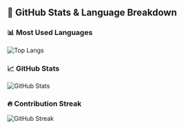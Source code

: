 ## 🚀 GitHub Stats & Language Breakdown

### 📊 Most Used Languages
![Top Langs](https://github-readme-stats.vercel.app/api/top-langs/?username=gauss314&layout=donut&theme=dark&hide_border=true)

### 📈 GitHub Stats
![GitHub Stats](https://github-readme-stats.vercel.app/api?username=gauss314&show_icons=true&count_private=true&theme=dark&hide_border=true)

### 🔥 Contribution Streak
![GitHub Streak](https://streak-stats.demolab.com/?user=gauss314&theme=dark&hide_border=true)
